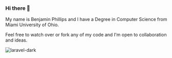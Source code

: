 ### Hi there 👋

My name is Benjamin Phillips and I have a Degree in Computer Science from Miami University of Ohio. 

Feel free to watch over or fork any of my code and I'm open to collaboration and ideas. 


![laravel-dark](https://github.com/skip2435/skip2435/assets/51299590/8a23cd2e-1088-443f-b80a-8182aad22210)
